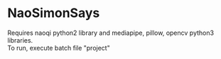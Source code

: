 # NaoSimonSays


Requires naoqi python2 library and mediapipe, pillow, opencv python3 libraries.  
To run, execute batch file "project"
